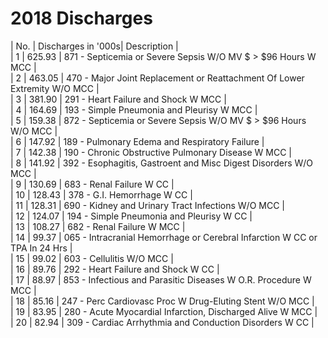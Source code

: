 # 2018 Discharges


| No. | Discharges in '000s|  Description  |  
|  1   |     625.93 |  871 - Septicemia or Severe Sepsis W/O MV $ > $96 Hours W MCC |   
|   2   |     463.05 |  470 - Major Joint Replacement or Reattachment Of Lower Extremity W/O MCC |   
|   3   |     381.90 |  291 - Heart Failure and Shock W MCC |   
|   4   |     164.69 |  193 - Simple Pneumonia and Pleurisy W MCC |   
|   5   |     159.38 |  872 - Septicemia or Severe Sepsis W/O MV $ > $96 Hours W/O MCC |   
|   6   |     147.92 |  189 - Pulmonary Edema and Respiratory Failure |   
 |  7   |     142.38 |  190 - Chronic Obstructive Pulmonary Disease W MCC |   
 |  8   |     141.92 |  392 - Esophagitis, Gastroent and Misc Digest Disorders W/O MCC |   
|   9   |     130.69 |  683 - Renal Failure W CC |   
|  10   |     128.43 |  378 - G.I. Hemorrhage W CC |   
|  11   |     128.31 |  690 - Kidney and Urinary Tract Infections W/O MCC |   
|  12   |     124.07 |  194 - Simple Pneumonia and Pleurisy W CC |   
|  13   |     108.27 |  682 - Renal Failure W MCC |   
|  14   |      99.37 |  065 - Intracranial Hemorrhage or Cerebral Infarction W CC or TPA In 24 Hrs |   
|  15   |      99.02 |  603 - Cellulitis W/O MCC |   
|  16   |      89.76 |  292 - Heart Failure and Shock W CC |   
|  17   |      88.97 |  853 - Infectious and Parasitic Diseases W O.R. Procedure W MCC |   
|  18   |      85.16 |  247 - Perc Cardiovasc Proc W Drug-Eluting Stent W/O MCC |   
|  19   |      83.95 |  280 - Acute Myocardial Infarction, Discharged Alive W MCC |   
|  20   |      82.94 |  309 - Cardiac Arrhythmia and Conduction Disorders W CC |   




